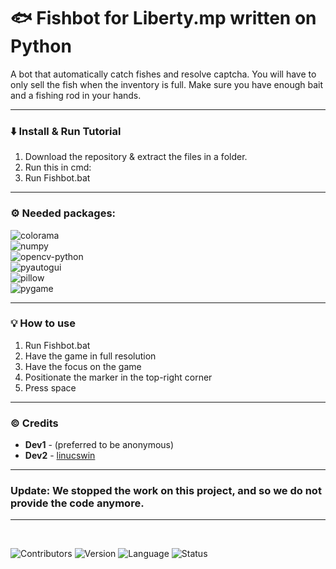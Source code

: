 # 🐟 Fishbot for Liberty.mp written on Python
A bot that automatically catch fishes and resolve captcha. You will have to only sell the fish when the inventory is full. Make sure you have enough bait and a fishing rod in your hands.

---

### ⬇️ Install & Run Tutorial

   1. Download the repository & extract the files in a folder.
   2. Run this in cmd: 
   3. Run Fishbot.bat

---

### ⚙️ Needed packages:

   ![colorama](https://img.shields.io/badge/colorama-0.4.6-FF6663)<br>
   ![numpy](https://img.shields.io/badge/numpy-1.22.4-FEB144)<br>
   ![opencv-python](https://img.shields.io/badge/opencv--python-4.5.5.62-FDFD97)<br>
   ![pyautogui](https://img.shields.io/badge/pyautogui-.9.53-9EE09E)<br>
   ![pillow](https://img.shields.io/badge/pillow-9.5.0-9EC1CF)<br>
   ![pygame](https://img.shields.io/badge/pygame-2.3.0-CC99C9)<br>


---

### 💡 How to use
   1. Run Fishbot.bat
   2. Have the game in full resolution
   3. Have the focus on the game
   4. Positionate the marker in the top-right corner
   5. Press space
---

### ©️ Credits
   * **Dev1** - (preferred to be anonymous)
   * **Dev2** - [linucswin](https://github.com/linucswin)
---

### Update: We stopped the work on this project, and so we do not provide the code anymore.
---
<br>

![Contributors](https://img.shields.io/badge/contributors-2-2cbf7c)
![Version](https://img.shields.io/badge/version-4.3-2874d1)
![Language](https://img.shields.io/badge/Python-3.11.4-FFFF00)
![Status](https://img.shields.io/badge/status-not_working_anymore-ff0000)
